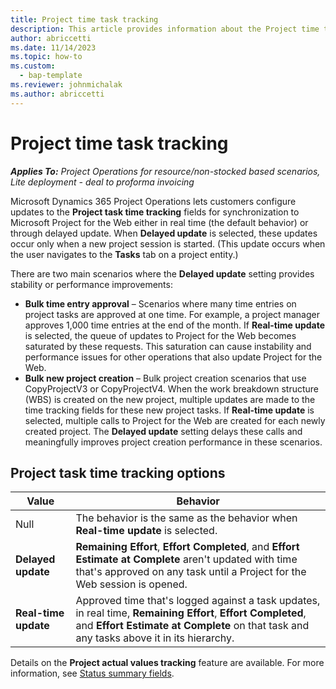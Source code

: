 ```yaml
---
title: Project time task tracking
description: This article provides information about the Project time task tracking setting.
author: abriccetti
ms.date: 11/14/2023
ms.topic: how-to
ms.custom: 
  - bap-template
ms.reviewer: johnmichalak
ms.author: abriccetti
---
```


# Project time task tracking

_**Applies To:** Project Operations for resource/non-stocked based scenarios, Lite deployment - deal to proforma invoicing_

Microsoft Dynamics 365 Project Operations lets customers configure updates to the **Project task time tracking** fields for synchronization to Microsoft Project for the Web either in real time (the default behavior) or through delayed update. When **Delayed update** is selected, these updates occur only when a new project session is started. (This update occurs when the user navigates to the **Tasks** tab on a project entity.)

There are two main scenarios where the **Delayed update** setting provides stability or performance improvements:

- **Bulk time entry approval** – Scenarios where many time entries on project tasks are approved at one time. For example, a project manager approves 1,000 time entries at the end of the month. If **Real-time update** is selected, the queue of updates to Project for the Web becomes saturated by these requests. This saturation can cause instability and performance issues for other operations that also update Project for the Web.
- **Bulk new project creation** – Bulk project creation scenarios that use CopyProjectV3 or CopyProjectV4. When the work breakdown structure (WBS) is created on the new project, multiple updates are made to the time tracking fields for these new project tasks. If **Real-time update** is selected, multiple calls to Project for the Web are created for each newly created project. The **Delayed update** setting delays these calls and meaningfully improves project creation performance in these scenarios.

## Project task time tracking options

| Value            | Behavior |
|------------------|----------|
| Null             | The behavior is the same as the behavior when **Real-time update** is selected. |
| **Delayed update**   | **Remaining Effort**, **Effort Completed**, and **Effort Estimate at Complete** aren't updated with time that's approved on any task until a Project for the Web session is opened. |
| **Real-time update** | Approved time that's logged against a task updates, in real time, **Remaining Effort**, **Effort Completed**, and **Effort Estimate at Complete** on that task and any tasks above it in its hierarchy. |

Details on the **Project actual values tracking** feature are available. For more information, see [Status summary fields](/dynamics365/project-operations/project-management/understand-project-status#status-summary-fields).
